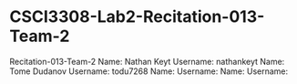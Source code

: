 # CSCI3308-Lab2-Recitation-013-Team-2

Recitation-013-Team-2
Name: Nathan Keyt Username: nathankeyt
Name: Tome Dudanov   Username: todu7268 
Name:  Username: 
Name: Username:
